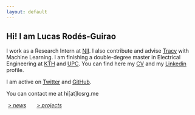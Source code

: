```yaml
---
layout: default
---
```


## Hi! I am Lucas Rodés-Guirao

I work as a Research Intern at [NII](www.nii.ac.jp/en/). I also contribute and advise [Tracy](https://www.linkedin.com/company/tracy) with Machine Learning. I am finishing a double-degree master in Electrical Engineering at [KTH](https://www.kth.se/profile/lucasrg/) and [UPC](http://www.upc.edu). You can find here my [CV](files/CV/CV.pdf) and my [Linkedin](http://linkedin.com/in/lucasrodes) profile.

I am active on [Twitter](http://twitter.com/lucasrodesg) and [GitHub](http://github.com/lucasrodes). 


You can contact me at hi[at]lcsrg.me



  [*> news*](news.md) &nbsp; &nbsp; &nbsp; [*> projects*](projects.md)


